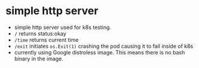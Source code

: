 # simple http server
- simple http server used for k8s testing.
- <code>/</code> returns status:okay
- <code>/time</code> returns current time
- <code>/exit</code> initiates <code>os.Exit(1)</code> crashing the pod causing it to fail inside of k8s
- currently using Google distroless image. This means there is no bash binary in the image.
